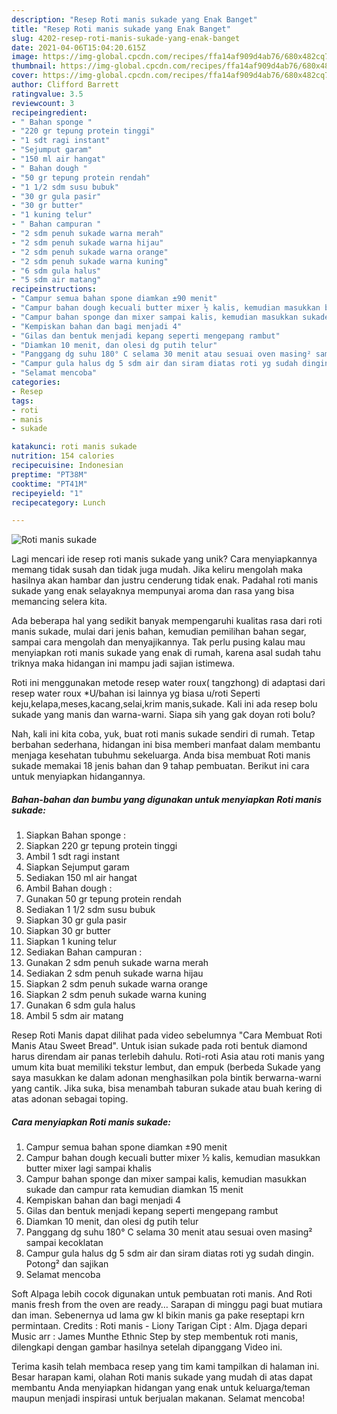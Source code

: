 ```yaml
---
description: "Resep Roti manis sukade yang Enak Banget"
title: "Resep Roti manis sukade yang Enak Banget"
slug: 4202-resep-roti-manis-sukade-yang-enak-banget
date: 2021-04-06T15:04:20.615Z
image: https://img-global.cpcdn.com/recipes/ffa14af909d4ab76/680x482cq70/roti-manis-sukade-foto-resep-utama.jpg
thumbnail: https://img-global.cpcdn.com/recipes/ffa14af909d4ab76/680x482cq70/roti-manis-sukade-foto-resep-utama.jpg
cover: https://img-global.cpcdn.com/recipes/ffa14af909d4ab76/680x482cq70/roti-manis-sukade-foto-resep-utama.jpg
author: Clifford Barrett
ratingvalue: 3.5
reviewcount: 3
recipeingredient:
- " Bahan sponge "
- "220 gr tepung protein tinggi"
- "1 sdt ragi instant"
- "Sejumput garam"
- "150 ml air hangat"
- " Bahan dough "
- "50 gr tepung protein rendah"
- "1 1/2 sdm susu bubuk"
- "30 gr gula pasir"
- "30 gr butter"
- "1 kuning telur"
- " Bahan campuran "
- "2 sdm penuh sukade warna merah"
- "2 sdm penuh sukade warna hijau"
- "2 sdm penuh sukade warna orange"
- "2 sdm penuh sukade warna kuning"
- "6 sdm gula halus"
- "5 sdm air matang"
recipeinstructions:
- "Campur semua bahan spone diamkan ±90 menit"
- "Campur bahan dough kecuali butter mixer ½ kalis, kemudian masukkan butter mixer lagi sampai khalis"
- "Campur bahan sponge dan mixer sampai kalis, kemudian masukkan sukade dan campur rata kemudian diamkan 15 menit"
- "Kempiskan bahan dan bagi menjadi 4"
- "Gilas dan bentuk menjadi kepang seperti mengepang rambut"
- "Diamkan 10 menit, dan olesi dg putih telur"
- "Panggang dg suhu 180° C selama 30 menit atau sesuai oven masing² sampai kecoklatan"
- "Campur gula halus dg 5 sdm air dan siram diatas roti yg sudah dingin. Potong² dan sajikan"
- "Selamat mencoba"
categories:
- Resep
tags:
- roti
- manis
- sukade

katakunci: roti manis sukade 
nutrition: 154 calories
recipecuisine: Indonesian
preptime: "PT38M"
cooktime: "PT41M"
recipeyield: "1"
recipecategory: Lunch

---
```



![Roti manis sukade](https://img-global.cpcdn.com/recipes/ffa14af909d4ab76/680x482cq70/roti-manis-sukade-foto-resep-utama.jpg)

Lagi mencari ide resep roti manis sukade yang unik? Cara menyiapkannya memang tidak susah dan tidak juga mudah. Jika keliru mengolah maka hasilnya akan hambar dan justru cenderung tidak enak. Padahal roti manis sukade yang enak selayaknya mempunyai aroma dan rasa yang bisa memancing selera kita.

Ada beberapa hal yang sedikit banyak mempengaruhi kualitas rasa dari roti manis sukade, mulai dari jenis bahan, kemudian pemilihan bahan segar, sampai cara mengolah dan menyajikannya. Tak perlu pusing kalau mau menyiapkan roti manis sukade yang enak di rumah, karena asal sudah tahu triknya maka hidangan ini mampu jadi sajian istimewa.

Roti ini menggunakan metode resep water roux( tangzhong) di adaptasi dari resep water roux *U/bahan isi lainnya yg biasa u/roti Seperti keju,kelapa,meses,kacang,selai,krim manis,sukade. Kali ini ada resep bolu sukade yang manis dan warna-warni. Siapa sih yang gak doyan roti bolu?


Nah, kali ini kita coba, yuk, buat roti manis sukade sendiri di rumah. Tetap berbahan sederhana, hidangan ini bisa memberi manfaat dalam membantu menjaga kesehatan tubuhmu sekeluarga. Anda bisa membuat Roti manis sukade memakai 18 jenis bahan dan 9 tahap pembuatan. Berikut ini cara untuk menyiapkan hidangannya.

<!--inarticleads1-->

##### Bahan-bahan dan bumbu yang digunakan untuk menyiapkan Roti manis sukade:

1. Siapkan  Bahan sponge :
1. Siapkan 220 gr tepung protein tinggi
1. Ambil 1 sdt ragi instant
1. Siapkan Sejumput garam
1. Sediakan 150 ml air hangat
1. Ambil  Bahan dough :
1. Gunakan 50 gr tepung protein rendah
1. Sediakan 1 1/2 sdm susu bubuk
1. Siapkan 30 gr gula pasir
1. Siapkan 30 gr butter
1. Siapkan 1 kuning telur
1. Sediakan  Bahan campuran :
1. Gunakan 2 sdm penuh sukade warna merah
1. Sediakan 2 sdm penuh sukade warna hijau
1. Siapkan 2 sdm penuh sukade warna orange
1. Siapkan 2 sdm penuh sukade warna kuning
1. Gunakan 6 sdm gula halus
1. Ambil 5 sdm air matang


Resep Roti Manis dapat dilihat pada video sebelumnya &#34;Cara Membuat Roti Manis Atau Sweet Bread&#34;. Untuk isian sukade pada roti bentuk diamond harus direndam air panas terlebih dahulu. Roti-roti Asia atau roti manis yang umum kita buat memiliki tekstur lembut, dan empuk (berbeda Sukade yang saya masukkan ke dalam adonan menghasilkan pola bintik berwarna-warni yang cantik. Jika suka, bisa menambah taburan sukade atau buah kering di atas adonan sebagai toping. 

<!--inarticleads2-->

##### Cara menyiapkan Roti manis sukade:

1. Campur semua bahan spone diamkan ±90 menit
1. Campur bahan dough kecuali butter mixer ½ kalis, kemudian masukkan butter mixer lagi sampai khalis
1. Campur bahan sponge dan mixer sampai kalis, kemudian masukkan sukade dan campur rata kemudian diamkan 15 menit
1. Kempiskan bahan dan bagi menjadi 4
1. Gilas dan bentuk menjadi kepang seperti mengepang rambut
1. Diamkan 10 menit, dan olesi dg putih telur
1. Panggang dg suhu 180° C selama 30 menit atau sesuai oven masing² sampai kecoklatan
1. Campur gula halus dg 5 sdm air dan siram diatas roti yg sudah dingin. Potong² dan sajikan
1. Selamat mencoba


Soft Alpaga lebih cocok digunakan untuk pembuatan roti manis. And Roti manis fresh from the oven are ready… Sarapan di minggu pagi buat mutiara dan iman. Sebenernya ud lama gw kl bikin manis ga pake reseptapi krn permintaan. Credits : Roti manis - Liony Tarigan Cipt : Alm. Djaga depari Music arr : James Munthe Ethnic Step by step membentuk roti manis, dilengkapi dengan gambar hasilnya setelah dipanggang Video ini. 

Terima kasih telah membaca resep yang tim kami tampilkan di halaman ini. Besar harapan kami, olahan Roti manis sukade yang mudah di atas dapat membantu Anda menyiapkan hidangan yang enak untuk keluarga/teman maupun menjadi inspirasi untuk berjualan makanan. Selamat mencoba!
